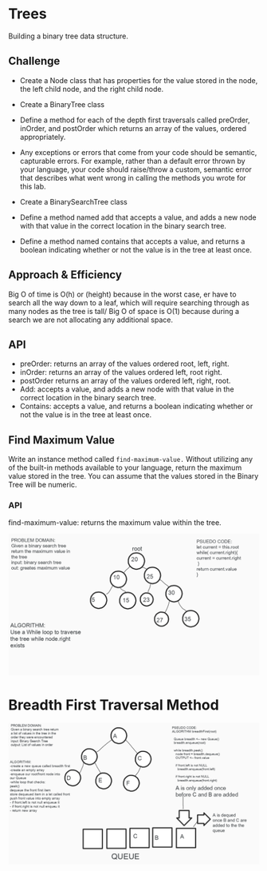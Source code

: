 # Trees

Building a binary tree data structure.

## Challenge

- Create a Node class that has properties for the value stored in the node, the left child node, and the right child node.

- Create a BinaryTree class

- Define a method for each of the depth first traversals called preOrder, inOrder, and postOrder which returns an array of the values, ordered appropriately.

- Any exceptions or errors that come from your code should be semantic, capturable errors. For example, rather than a default error thrown by your language, your code should raise/throw a custom, semantic error that describes what went wrong in calling the methods you wrote for this lab.

- Create a BinarySearchTree class

- Define a method named add that accepts a value, and adds a new node with that value in the correct location in the binary search tree.

- Define a method named contains that accepts a value, and returns a boolean indicating whether or not the value is in the tree at least once.

## Approach & Efficiency

Big O of time is O(h) or (height) because in the worst case, er have to search all the way down to a leaf, which will require searching through as many nodes as the tree is tall/ Big O of space is O(1) because during a search we are not allocating any additional space.

## API

- preOrder: returns an array of the values ordered root, left, right.
- inOrder: returns an array of the values ordered left, root right.
- postOrder returns an array of the values ordered left, right, root.
- Add: accepts a value, and adds a new node with that value in the correct location in the binary search tree.
- Contains: accepts a value, and returns a boolean indicating whether or not the value is in the tree at least once.



## Find Maximum Value 
Write an instance method called `find-maximum-value.` Without utilizing any of the built-in methods available to your language, return the maximum value stored in the tree. You can assume that the values stored in the Binary Tree will be numeric.

### API
find-maximum-value: returns the maximum value within the tree.

![Find Maximum Whiteboard](whiteboard/Find-Max.png)




# Breadth First Traversal Method

![Breadth first](whiteboard/Breadth-First.png)